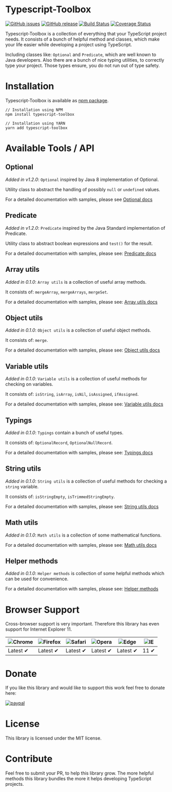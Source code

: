 # Typescript-Toolbox

[![GitHub issues](https://img.shields.io/github/issues/R3DST0RM/typescript-toolbox)](https://github.com/R3DST0RM/typescript-toolbox/issues)
[![GitHub release](https://img.shields.io/github/v/release/R3DST0RM/typescript-toolbox.svg)](https://github.com/R3DST0RM/typescript-toolbox/releases)
[![Build Status](https://travis-ci.org/R3DST0RM/typescript-toolbox.svg?branch=master)](https://travis-ci.org/R3DST0RM/typescript-toolbox)
[![Coverage Status](https://coveralls.io/repos/github/R3DST0RM/typescript-toolbox/badge.svg?branch=master)](https://coveralls.io/github/R3DST0RM/typescript-toolbox?branch=master)

Typescript-Toolbox is a collection of everything that your TypeScript project needs.
It consists of a bunch of helpful method and classes, which make your life easier while developing a project using TypeScript.

Including classes like: `Optional` and `Predicate`, which are well known to Java developers.
Also there are a bunch of nice typing utilities, to correctly type your project. Those types ensure, you do not run out of type safety.

# Installation

Typescript-Toolbox is available as [npm package](https://www.npmjs.com/package/typescript-toolbox).

```
// Installation using NPM
npm install typescript-toolbox

// Installation using YARN
yarn add typescript-toolbox
```

# Available Tools / API

## Optional

*Added in v1.2.0*: `Optional` inspired by Java 8 implementation of Optional.

Utility class to abstract the handling of possibly `null` or `undefined` values.

For a detailed documentation with samples, please see [Optional docs](https://github.com/R3DST0RM/typescript-toolbox/wiki/Optional)

## Predicate

*Added in v1.2.0*: `Predicate` inspired by the Java Standard implementation of Predicate.

Utility class to abstract boolean expressions and `test()` for the result.

For a detailed documentation with samples, please see: [Predicate docs](https://github.com/R3DST0RM/typescript-toolbox/wiki/Predicate)

## Array utils

*Added in 0.1.0*: `Array utils` is a collection of useful array methods.

It consists of: `mergeArray`, `mergeArrays`, `mergeSet`.

For a detailed documentation with samples, please see: [Array utils docs](https://github.com/R3DST0RM/typescript-toolbox/wiki/Array-utils)

## Object utils

*Added in 0.1.0*: `Object utils` is a collection of useful object methods.

It consists of: `merge`.

For a detailed documentation with samples, please see: [Object utils docs](https://github.com/R3DST0RM/typescript-toolbox/wiki/Object-utils)

## Variable utils

*Added in 0.1.0*: `Variable utils` is a collection of useful methods for checking on variables.

It consists of: `isString`, `isArray`, `isNil`, `isAssigned`, `ifAssigned`.

For a detailed documentation with samples, please see: [Variable utils docs](https://github.com/R3DST0RM/typescript-toolbox/wiki/Variable-utils)

## Typings

*Added in 0.1.0*: `Typings` contain a bunch of useful types.

It consists of: `OptionalRecord`, `OptionalNullRecord`.

For a detailed documentation with samples, please see: [Typings docs](https://github.com/R3DST0RM/typescript-toolbox/wiki/Typings)

## String utils

*Added in 0.1.0*: `String utils` is a collection of useful methods for checking a `string` variable.

It consists of: `isStringEmpty`, `isTrimmedStringEmpty`.

For a detailed documentation with samples, please see: [String utils docs](https://github.com/R3DST0RM/typescript-toolbox/wiki/String-utils)

## Math utils

*Added in 0.1.0*: `Math utils` is a collection of some mathematical functions.

For a detailed documentation with samples, please see: [Math utils docs](https://github.com/R3DST0RM/typescript-toolbox/wiki/Math-utils)

## Helper methods

*Added in 0.1.0*: `Helper methods` is collection of some helpful methods which can be used for convenience.

For a detailed documentation with samples, please see: [Helper methods](https://github.com/R3DST0RM/typescript-toolbox/wiki/Helper-methods)

# Browser Support

Cross-browser support is very important. Therefore this library has even support for Internet Explorer 11.

![Chrome](https://raw.github.com/alrra/browser-logos/master/src/chrome/chrome_48x48.png) | ![Firefox](https://raw.github.com/alrra/browser-logos/master/src/firefox/firefox_48x48.png) | ![Safari](https://raw.github.com/alrra/browser-logos/master/src/safari/safari_48x48.png) | ![Opera](https://raw.github.com/alrra/browser-logos/master/src/opera/opera_48x48.png) | ![Edge](https://raw.github.com/alrra/browser-logos/master/src/edge/edge_48x48.png) | ![IE](https://raw.github.com/alrra/browser-logos/master/src/archive/internet-explorer_9-11/internet-explorer_9-11_48x48.png) |
--- | --- | --- | --- | --- | --- |
Latest ✔ | Latest ✔ | Latest ✔ | Latest ✔ | Latest ✔ | 11 ✔ |

# Donate

If you like this library and would like to support this work feel free to donate here:

[![paypal](https://www.paypalobjects.com/en_US/DK/i/btn/btn_donateCC_LG.gif)](https://www.paypal.com/cgi-bin/webscr?cmd=_donations&business=dominik.schwarzbauer%40googlemail.com)

# License

This library is licensed under the MIT license.

# Contribute

Feel free to submit your PR, to help this library grow.
The more helpful methods this library bundles the more it helps developing TypeScript projects.
